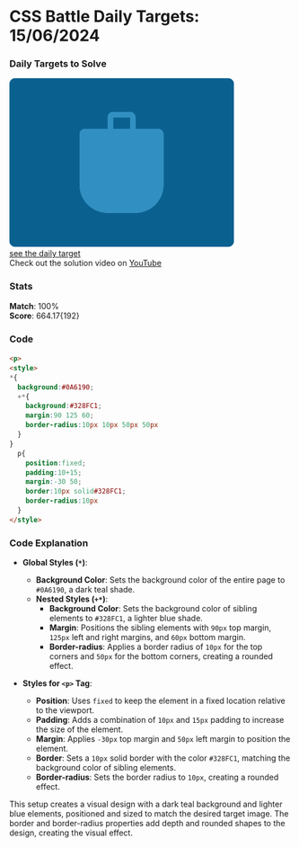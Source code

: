 # CSS Battle Daily Targets: 15/06/2024

### Daily Targets to Solve

![picture of daily target](./images/15.png)  
[see the daily target](https://cssbattle.dev/play/vSQWqiGdt1BInPQnU7eZ)  
Check out the solution video on [YouTube](https://www.youtube.com/watch?v=wpun5HL73OQ)

### Stats

**Match**: 100%  
**Score**: 664.17{192}

### Code

```html
<p>
<style>
*{
  background:#0A6190;
  +*{
    background:#328FC1;
    margin:90 125 60;
    border-radius:10px 10px 50px 50px
  }
}
  p{
    position:fixed;
    padding:10+15;
    margin:-30 50;
    border:10px solid#328FC1;
    border-radius:10px
  }
</style>
```

### Code Explanation

- **Global Styles (`*`)**:
  - **Background Color**: Sets the background color of the entire page to `#0A6190`, a dark teal shade.
  - **Nested Styles (`+*`)**:
    - **Background Color**: Sets the background color of sibling elements to `#328FC1`, a lighter blue shade.
    - **Margin**: Positions the sibling elements with `90px` top margin, `125px` left and right margins, and `60px` bottom margin.
    - **Border-radius**: Applies a border radius of `10px` for the top corners and `50px` for the bottom corners, creating a rounded effect.

- **Styles for `<p>` Tag**:
  - **Position**: Uses `fixed` to keep the element in a fixed location relative to the viewport.
  - **Padding**: Adds a combination of `10px` and `15px` padding to increase the size of the element.
  - **Margin**: Applies `-30px` top margin and `50px` left margin to position the element.
  - **Border**: Sets a `10px` solid border with the color `#328FC1`, matching the background color of sibling elements.
  - **Border-radius**: Sets the border radius to `10px`, creating a rounded effect.

This setup creates a visual design with a dark teal background and lighter blue elements, positioned and sized to match the desired target image. The border and border-radius properties add depth and rounded shapes to the design, creating the visual effect.